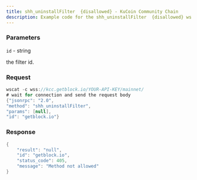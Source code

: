 ```yaml
---
title: shh_uninstallFilter  {disallowed} - KuCoin Community Chain
description: Example code for the shh_uninstallFilter  {disallowed} ws method. Сomplete guide on how to use shh_uninstallFilter  {disallowed} ws in GetBlock.io Web3 documentation.
---
```


### Parameters


`id` - string

the filter id.

### Request

``` java
wscat -c wss://kcc.getblock.io/YOUR-API-KEY/mainnet/ 
# wait for connection and send the request body 
{"jsonrpc": "2.0",
"method": "shh_uninstallFilter",
"params": [null],
"id": "getblock.io"}
```

###  Response

``` java
{
    "result": "null",
    "id": "getblock.io",
    "status_code": 405,
    "message": "Method not allowed"
}
```

